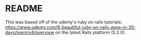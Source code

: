 # README

This was based off of the udemy's ruby on rails tutorials: https://www.udemy.com/8-beautiful-ruby-on-rails-apps-in-30-days/learn/v4/overview 
on the latest Rails platform (5.2.0). 